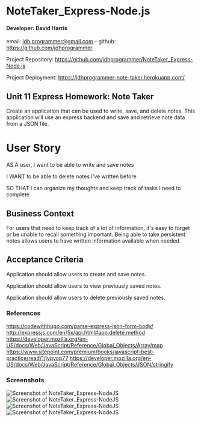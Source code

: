# NoteTaker_Express-Node.js

#### Developer: David Harris
email: jdh.programmer@gmail.com - 
github: https://github.com/jdhprogrammer

Project Repository: https://github.com/jdhprogrammer/NoteTaker_Express-Node.js

Project Deployment: https://jdhprogrammer-note-taker.herokuapp.com/

##  Unit 11 Express Homework: Note Taker
Create an application that can be used to write, save, and delete notes. This application will use an express backend and save and retrieve note data from a JSON file.

# User Story

AS A user, I want to be able to write and save notes

I WANT to be able to delete notes I've written before

SO THAT I can organize my thoughts and keep track of tasks I need to complete

## Business Context

For users that need to keep track of a lot of information, it's easy to forget or be unable to recall something important. Being able to take persistent notes allows users to have written information available when needed.

## Acceptance Criteria

Application should allow users to create and save notes.

Application should allow users to view previously saved notes.

Application should allow users to delete previously saved notes.

### References

https://codewithhugo.com/parse-express-json-form-body/
http://expressjs.com/en/5x/api.html#app.delete.method
https://developer.mozilla.org/en-US/docs/Web/JavaScript/Reference/Global_Objects/Array/map
https://www.sitepoint.com/premium/books/javascript-best-practice/read/1/jyqyop77
https://developer.mozilla.org/en-US/docs/Web/JavaScript/Reference/Global_Objects/JSON/stringify

### Screenshots

![Screenshot of NoteTaker_Express-NodeJS](Assets/Screenshots/Engineering_Team_Prompts.jpeg?raw=true "NoteTaker_Express-NodeJS")
![Screenshot of NoteTaker_Express-NodeJS](Assets/Screenshots/Engineering_Team_full-team_pre_html_edits.jpeg?raw=true "NoteTaker_Express-NodeJS")
![Screenshot of NoteTaker_Express-NodeJS](Assets/Screenshots/All_Tests_Passed.jpeg?raw=true "NoteTaker_Express-NodeJS")
![Screenshot of NoteTaker_Express-NodeJS](Assets/Screenshots/Engineering_Team_Render_function.jpeg?raw=true "NoteTaker_Express-NodeJS")
